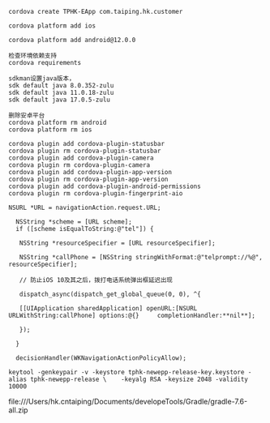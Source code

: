 ```
cordova create TPHK-EApp com.taiping.hk.customer
```

```
cordova platform add ios
```

```
cordova platform add android@12.0.0
```

```
检查环境依赖支持
cordova requirements
```

```
sdkman设置java版本，
sdk default java 8.0.352-zulu
sdk default java 11.0.18-zulu
sdk default java 17.0.5-zulu
```

```
删除安卓平台
cordova platform rm android
cordova platform rm ios
```

```
cordova plugin add cordova-plugin-statusbar
cordova plugin rm cordova-plugin-statusbar
cordova plugin add cordova-plugin-camera
cordova plugin rm cordova-plugin-camera
cordova plugin add cordova-plugin-app-version
cordova plugin rm cordova-plugin-app-version
cordova plugin add cordova-plugin-android-permissions
cordova plugin rm cordova-plugin-fingerprint-aio
```

```
NSURL *URL = navigationAction.request.URL;

  NSString *scheme = [URL scheme];
  if ([scheme isEqualToString:@"tel"]) {

   NSString *resourceSpecifier = [URL resourceSpecifier];

   NSString *callPhone = [NSString stringWithFormat:@"telprompt://%@", resourceSpecifier];

   // 防止iOS 10及其之后，拨打电话系统弹出框延迟出现

   dispatch_async(dispatch_get_global_queue(0, 0), ^{

   [[UIApplication sharedApplication] openURL:[NSURL URLWithString:callPhone] options:@{}     completionHandler:**nil**];

   });

  }

  decisionHandler(WKNavigationActionPolicyAllow);
```

`keytool -genkeypair -v -keystore tphk-newepp-release-key.keystore -alias tphk-newepp-release \    -keyalg RSA -keysize 2048 -validity 10000`

file:///Users/hk.cntaiping/Documents/developeTools/Gradle/gradle-7.6-all.zip

